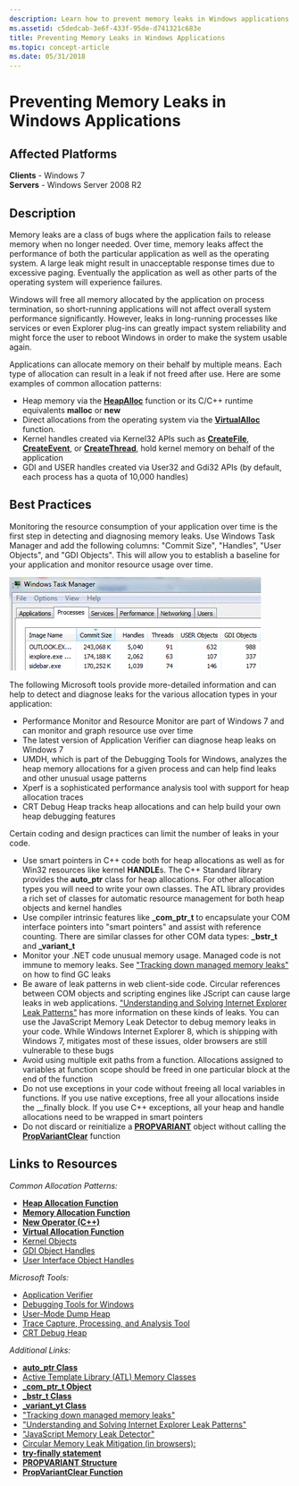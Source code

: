 ```yaml
---
description: Learn how to prevent memory leaks in Windows applications for Windows 7 and Windows Server 2008 R2 platforms.
ms.assetid: c5dedcab-3e6f-433f-95de-d741321c683e
title: Preventing Memory Leaks in Windows Applications
ms.topic: concept-article
ms.date: 05/31/2018
---
```


# Preventing Memory Leaks in Windows Applications

## Affected Platforms

**Clients** - Windows 7  
**Servers** - Windows Server 2008 R2  

## Description

Memory leaks are a class of bugs where the application fails to release memory when no longer needed. Over time, memory leaks affect the performance of both the particular application as well as the operating system. A large leak might result in unacceptable response times due to excessive paging. Eventually the application as well as other parts of the operating system will experience failures.

Windows will free all memory allocated by the application on process termination, so short-running applications will not affect overall system performance significantly. However, leaks in long-running processes like services or even Explorer plug-ins can greatly impact system reliability and might force the user to reboot Windows in order to make the system usable again.

Applications can allocate memory on their behalf by multiple means. Each type of allocation can result in a leak if not freed after use. Here are some examples of common allocation patterns:

-   Heap memory via the [**HeapAlloc**](/windows/win32/api/heapapi/nf-heapapi-heapalloc) function or its C/C++ runtime equivalents **malloc** or **new**
-   Direct allocations from the operating system via the [**VirtualAlloc**](/windows/win32/api/memoryapi/nf-memoryapi-virtualalloc) function.
-   Kernel handles created via Kernel32 APIs such as [**CreateFile**](/windows/win32/api/fileapi/nf-fileapi-createfilea), [**CreateEvent**](/windows/win32/api/synchapi/nf-synchapi-createeventa), or [**CreateThread**](/windows/win32/api/processthreadsapi/nf-processthreadsapi-createthread), hold kernel memory on behalf of the application
-   GDI and USER handles created via User32 and Gdi32 APIs (by default, each process has a quota of 10,000 handles)

## Best Practices

Monitoring the resource consumption of your application over time is the first step in detecting and diagnosing memory leaks. Use Windows Task Manager and add the following columns: "Commit Size", "Handles", "User Objects", and "GDI Objects". This will allow you to establish a baseline for your application and monitor resource usage over time.

![Screenshot that shows the 'Processes' page in Windows Task Manager.](images/preventingmemoryleaks-windowstaskmanager.gif)

The following Microsoft tools provide more-detailed information and can help to detect and diagnose leaks for the various allocation types in your application:

-   Performance Monitor and Resource Monitor are part of Windows 7 and can monitor and graph resource use over time
-   The latest version of Application Verifier can diagnose heap leaks on Windows 7
-   UMDH, which is part of the Debugging Tools for Windows, analyzes the heap memory allocations for a given process and can help find leaks and other unusual usage patterns
-   Xperf is a sophisticated performance analysis tool with support for heap allocation traces
-   CRT Debug Heap tracks heap allocations and can help build your own heap debugging features

Certain coding and design practices can limit the number of leaks in your code.

-   Use smart pointers in C++ code both for heap allocations as well as for Win32 resources like kernel **HANDLE**s. The C++ Standard library provides the **auto\_ptr** class for heap allocations. For other allocation types you will need to write your own classes. The ATL library provides a rich set of classes for automatic resource management for both heap objects and kernel handles
-   Use compiler intrinsic features like **\_com\_ptr\_t** to encapsulate your COM interface pointers into "smart pointers" and assist with reference counting. There are similar classes for other COM data types: **\_bstr\_t** and **\_variant\_t**
-   Monitor your .NET code unusual memory usage. Managed code is not immune to memory leaks. See ["Tracking down managed memory leaks"](/archive/blogs/ricom/) on how to find GC leaks
-   Be aware of leak patterns in web client-side code. Circular references between COM objects and scripting engines like JScript can cause large leaks in web applications. ["Understanding and Solving Internet Explorer Leak Patterns"](/previous-versions/ms976398(v=msdn.10)) has more information on these kinds of leaks. You can use the JavaScript Memory Leak Detector to debug memory leaks in your code. While Windows Internet Explorer 8, which is shipping with Windows 7, mitigates most of these issues, older browsers are still vulnerable to these bugs
-   Avoid using multiple exit paths from a function. Allocations assigned to variables at function scope should be freed in one particular block at the end of the function
-   Do not use exceptions in your code without freeing all local variables in functions. If you use native exceptions, free all your allocations inside the \_\_finally block. If you use C++ exceptions, all your heap and handle allocations need to be wrapped in smart pointers
-   Do not discard or reinitialize a [**PROPVARIANT**](/windows/win32/api/propidlbase/ns-propidlbase-propvariant) object without calling the [**PropVariantClear**](/windows/win32/api/combaseapi/nf-combaseapi-propvariantclear) function

## Links to Resources

*Common Allocation Patterns:*

-   [**Heap Allocation Function**](/windows/win32/api/heapapi/nf-heapapi-heapalloc)
-   [**Memory Allocation Function**](https://msdn.microsoft.com/library/6ewkz86d(v=VS.71).aspx)
-   [**New Operator (C++)**](https://msdn.microsoft.com/library/kewsb8ba(v=VS.71).aspx)
-   [**Virtual Allocation Function**](/windows/win32/api/memoryapi/nf-memoryapi-virtualalloc)
-   [Kernel Objects](../sysinfo/kernel-objects.md)
-   [GDI Object Handles](../sysinfo/gdi-objects.md)
-   [User Interface Object Handles](../sysinfo/user-objects.md)

*Microsoft Tools:*

-   [Application Verifier](application-verifier.md)
-   [Debugging Tools for Windows](/windows-hardware/drivers/debugger/)
-   [User-Mode Dump Heap](/windows-hardware/drivers/debugger/umdh)
-   [Trace Capture, Processing, and Analysis Tool](https://msdn.microsoft.com/performance/cc825801.aspx)
-   [CRT Debug Heap](/visualstudio/debugger/crt-debug-heap-details)

*Additional Links:*

-   [**auto\_ptr Class**](https://msdn.microsoft.com/library/ew3fk483(v=VS.71).aspx)
-   [Active Template Library (ATL) Memory Classes](https://msdn.microsoft.com/library/44yh1z4f(v=VS.71).aspx)
-   [**\_com\_ptr\_t Object**](https://msdn.microsoft.com/library/417w8b3b(v=VS.71).aspx)
-   [**\_bstr\_t Class**](https://msdn.microsoft.com/library/zthfhkd6(v=VS.71).aspx)
-   [**\_variant\_yt Class**](https://msdn.microsoft.com/library/x295h94e(v=VS.71).aspx)
-   ["Tracking down managed memory leaks"](/archive/blogs/ricom/)
-   ["Understanding and Solving Internet Explorer Leak Patterns"](/previous-versions/ms976398(v=msdn.10))
-   ["JavaScript Memory Leak Detector"](/archive/blogs/gpde/new-javascript-memory-leak-detector-from-our-team)
-   [Circular Memory Leak Mitigation (in browsers):](/previous-versions/windows/internet-explorer/ie-developer/platform-apis/dd361842(v=vs.85))
-   [**try-finally statement**](https://msdn.microsoft.com/library/yb3kz605(v=VS.71).aspx)
-   [**PROPVARIANT Structure**](/windows/win32/api/propidlbase/ns-propidlbase-propvariant)
-   [**PropVariantClear Function**](/windows/win32/api/combaseapi/nf-combaseapi-propvariantclear)

 

 
